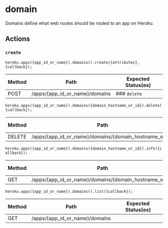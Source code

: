 # domain

Domains define what web routes should be routed to an app on Heroku.

## Actions

### `create`

`heroku.apps({app_id_or_name}).domains().create({attributes}, {callback});`

Method | Path | Expected Status(es)
--- | --- | ---
POST | /apps/{app_id_or_name}/domains | ### `delete`

`heroku.apps({app_id_or_name}).domains({domain_hostname_or_id}).delete({callback});`

Method | Path | Expected Status(es)
--- | --- | ---
DELETE | /apps/{app_id_or_name}/domains/{domain_hostname_or_id} | ### `info`

`heroku.apps({app_id_or_name}).domains({domain_hostname_or_id}).info({callback});`

Method | Path | Expected Status(es)
--- | --- | ---
GET | /apps/{app_id_or_name}/domains/{domain_hostname_or_id} | ### `list`

`heroku.apps({app_id_or_name}).domains().list({callback});`

Method | Path | Expected Status(es)
--- | --- | ---
GET | /apps/{app_id_or_name}/domains | 